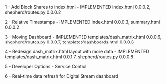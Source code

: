 1 - Add Block Shares to index.html - IMPLEMENTED index.html 0.0.0.2, shepherd/routes.py 0.0.0.2

2 - Relative Timestamps - IMPLEMENTED index.html 0.0.0.3, summary.html 0.0.0.2

3 - Moving Dashboard - IMPLEMENTED templates/dash_matrix.html 0.0.0.6, shepherd/routes.py 0.0.0.7, templates/dashboards.html 0.0.0.3

4 - Redesign dash_matrix.html layout with more data - IMPLEMENTED templates/dash_matrix.html 0.0.1.7, shepherd/routes.py 0.0.0.8

5 - Developer Options - Service Control

6 - Real-time data refresh for Digital Stream dashboard